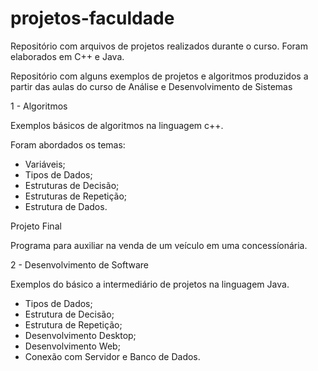 # projetos-faculdade
Repositório com arquivos de projetos realizados durante o curso. Foram elaborados em C++ e Java.

Repositório com alguns exemplos de projetos e algoritmos produzidos a partir das aulas do curso de Análise e Desenvolvimento de Sistemas


1 - Algoritmos

Exemplos básicos de algoritmos na linguagem c++.

Foram abordados os temas:
- Variáveis;
- Tipos de Dados;
- Estruturas de Decisão;
- Estruturas de Repetição;
- Estrutura de Dados.

Projeto Final

Programa para auxiliar na venda de um veículo em uma concessíonária.

2 - Desenvolvimento de Software

Exemplos do básico a intermediário de projetos na linguagem Java.


- Tipos de Dados;
- Estrutura de Decisão;
- Estrutura de Repetição;
- Desenvolvimento Desktop;
- Desenvolvimento Web;
- Conexão com Servidor e Banco de Dados.
